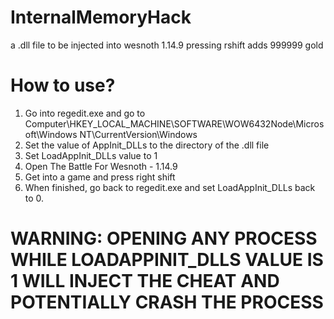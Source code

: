 # InternalMemoryHack

a .dll file to be injected into wesnoth 1.14.9
pressing rshift adds 999999 gold

# How to use?
1. Go into regedit.exe and go to Computer\HKEY_LOCAL_MACHINE\SOFTWARE\WOW6432Node\Microsoft\Windows NT\CurrentVersion\Windows
2. Set the value of AppInit_DLLs to the directory of the .dll file
3. Set LoadAppInit_DLLs value to 1
4. Open The Battle For Wesnoth - 1.14.9
5. Get into a game and press right shift
6. When finished, go back to regedit.exe and set LoadAppInit_DLLs back to 0.
# WARNING: OPENING ANY PROCESS WHILE LOADAPPINIT_DLLS VALUE IS 1 WILL INJECT THE CHEAT AND POTENTIALLY CRASH THE PROCESS
